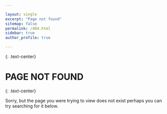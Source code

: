 ```yaml
---

layout: single
excerpt: "Page not found"
sitemap: false
permalink: /404.html
sidebar: true
author_profile: true

---
```


{: .text-center} 
# PAGE NOT FOUND

{: .text-center} 

Sorry, but the page you were trying to view does not exist perhaps you can try searching for it below. 

<script type="text/javascript">
  var GOOG_FIXURL_LANG = 'en';
  var GOOG_FIXURL_SITE = '{{ site.url }}'
</script>
<script type="text/javascript"
  src="//linkhelp.clients.google.com/tbproxy/lh/wm/fixurl.js">
</script>